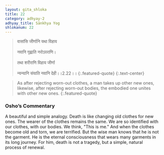 ```yaml
---
layout: gita_shloka
title: 22
category: adhyay-2
adhyay_title: Sānkhya Yog
shlokanum: 22
---
```


> वासांसि जीर्णानि यथा विहाय<br><br>नवानि गृह्णाति नरोऽपराणि।<br><br>तथा शरीराणि विहाय जीर्णा<br><br>न्यन्यानि संयाति नवानि देही।।2.22।।
{:.featured-quote} 
{:.text-center}

> As after rejecting worn-out clothes, a man takes up other new ones, likewise, after rejecting worn-out bodies, the embodied one unites with other new ones.
{:.featured-quote}

### Osho’s Commentary
A beautiful and simple analogy. Death is like changing old clothes for new ones. The wearer of the clothes remains the same.
We are so identified with our clothes, with our bodies. We think, "This is me." And when the clothes become old and torn, we are terrified. But the wise man knows that he is not the garment. He is the eternal consciousness that wears many garments in its long journey. For him, death is not a tragedy, but a simple, natural process of renewal.
